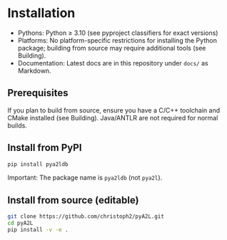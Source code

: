 # Installation

- Pythons: Python ≥ 3.10 (see pyproject classifiers for exact versions)
- Platforms: No platform-specific restrictions for installing the Python package; building from source may require additional tools (see Building).
- Documentation: Latest docs are in this repository under `docs/` as Markdown.

## Prerequisites

If you plan to build from source, ensure you have a C/C++ toolchain and CMake installed (see Building). Java/ANTLR are not required for normal builds.

## Install from PyPI

```bash
pip install pya2ldb
```

Important: The package name is `pya2ldb` (not `pya2l`).

## Install from source (editable)

```bash
git clone https://github.com/christoph2/pyA2L.git
cd pyA2L
pip install -v -e .
```
